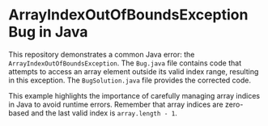 # ArrayIndexOutOfBoundsException Bug in Java

This repository demonstrates a common Java error: the `ArrayIndexOutOfBoundsException`. The `Bug.java` file contains code that attempts to access an array element outside its valid index range, resulting in this exception.  The `BugSolution.java` file provides the corrected code.

This example highlights the importance of carefully managing array indices in Java to avoid runtime errors.  Remember that array indices are zero-based and the last valid index is `array.length - 1`. 